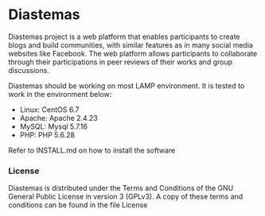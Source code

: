 # Diastemas
Diastemas project is a web platform that enables participants to create blogs and build communities, with similar features as in many social media websites like Facebook.  The web platform allows participants to collaborate through their participations in peer reviews of their works and group discussions. 

Diastemas should be working on most LAMP environment.  It is tested to work in the environment below:

<ul>
  <li>Linux:            CentOS 6.7</li>
  <li>Apache:           Apache 2.4.23</li>
  <li>MySQL:            Mysql 5.7.16</li>
  <li>PHP:              PHP 5.6.28</li>
</ul>

Refer to INSTALL.md on how to install the software 

<h3>License</h3>
Diastemas is distributed under the Terms and Conditions of the GNU General Public License in version 3 (GPLv3). A copy of these terms and conditions can be found in the file License

